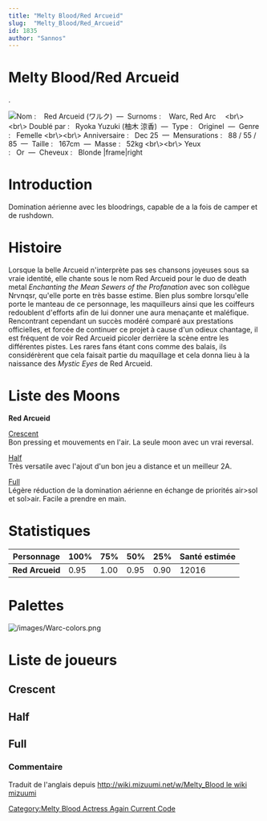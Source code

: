 ```yaml
---
title: "Melty Blood/Red Arcueid"
slug:  "Melty_Blood/Red_Arcueid"
id: 1835
author: "Sannos"
---
```


# Melty Blood/Red Arcueid

.

![ **Nom :**    Red Arcueid (ワルク)  —  **Surnoms :**    Warc, Red
Arc　 \<br\\\>\<br\\\> **Doublé par :**   Ryoka Yuzuki (柚木
涼香)  —  **Type :**   Originel  —  **Genre :**   Femelle
\<br\\\>\<br\\\> **Anniversaire :**   Dec 25  —  **Mensurations :**   88
/ 55 / 85  —  **Taille :**   167cm  —  **Masse :**   52kg
\<br\\\>\<br\\\> **Yeux :**   Or  —  **Cheveux :**   Blonde
\|frame\|right](/images/warc0.png " Nom :    Red Arcueid (ワルク)  —  Surnoms :    Warc, Red Arc　 <br\><br\> Doublé par :   Ryoka Yuzuki (柚木 涼香)  —  Type :   Originel  —  Genre :   Femelle <br\><br\> Anniversaire :   Dec 25  —  Mensurations :   88 / 55 / 85  —  Taille :   167cm  —  Masse :   52kg <br\><br\> Yeux :   Or  —  Cheveux :   Blonde |frame|right")

# Introduction

Domination aérienne avec les bloodrings, capable de a la fois de camper
et de rushdown.

# Histoire

Lorsque la belle Arcueid n'interprète pas ses chansons joyeuses sous sa
vraie identité, elle chante sous le nom Red Arcueid pour le duo de death
metal *Enchanting the Mean Sewers of the Profanation* avec son collègue
Nrvnqsr, qu'elle porte en très basse estime. Bien plus sombre
lorsqu'elle porte le manteau de ce personnage, les maquilleurs ainsi que
les coiffeurs redoublent d'efforts afin de lui donner une aura menaçante
et maléfique. Rencontrant cependant un succès modéré comparé aux
prestations officielles, et forcée de continuer ce projet à cause d'un
odieux chantage, il est fréquent de voir Red Arcueid picoler derrière la
scène entre les différentes pistes. Les rares fans étant cons comme des
balais, ils considérèrent que cela faisait partie du maquillage et cela
donna lieu à la naissance des *Mystic Eyes* de Red Arcueid.

# Liste des Moons

**Red Arcueid**

[Crescent](Melty_Blood/Red_Arcueid/Crescent_Moon "wikilink")  
Bon pressing et mouvements en l'air. La seule moon avec un vrai
reversal.

[Half](Melty_Blood/Red_Arcueid/Half_Moon "wikilink")  
Très versatile avec l'ajout d'un bon jeu a distance et un meilleur 2A.

[Full](Melty_Blood/Red_Arcueid/Full_Moon "wikilink")  
Légère réduction de la domination aérienne en échange de priorités
air\>sol et sol\>air. Facile a prendre en main.

# Statistiques

| Personnage      | 100% | 75%  | 50%  | 25%  | Santé estimée |
|-----------------|------|------|------|------|---------------|
| **Red Arcueid** | 0.95 | 1.00 | 0.95 | 0.90 | 12016         |

# Palettes

![](/images/Warc-colors.png "/images/Warc-colors.png")

# Liste de joueurs

## Crescent

## Half

## Full

### Commentaire

Traduit de l'anglais depuis [http://wiki.mizuumi.net/w/Melty_Blood le
wiki
mizuumi](http://wiki.mizuumi.net/w/Melty_Blood_le_wiki_mizuumi "wikilink")

[Category:Melty Blood Actress Again Current
Code](Category:Melty_Blood_Actress_Again_Current_Code "wikilink")
